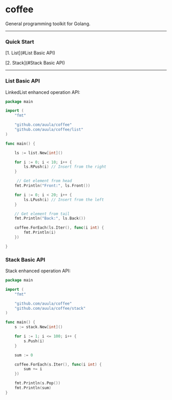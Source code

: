 # coffee
General programming toolkit for Golang.

---

### Quick Start

[1. List](#List Basic API)

[2. Stack](#Stack Basic API)

---

### List Basic API

LinkedList enhanced operation API:

```go
package main

import (
	"fmt"

	"github.com/auula/coffee"
	"github.com/auula/coffee/list"
)

func main() {

	ls := list.New[int]()

	for i := 0; i < 10; i++ {
		ls.RPush(i) // Insert from the right
	}

     // Get element from head
	fmt.Println("Front:", ls.Front())

	for i := 0; i < 20; i++ {
		ls.LPush(i) // Insert from the left
	}

    // Get element from tail
	fmt.Println("Back:", ls.Back())

	coffee.ForEach(ls.Iter(), func(i int) {
		fmt.Println(i)
	})

}
```
### Stack Basic API

Stack enhanced operation API:

```go
package main

import (
	"fmt"

	"github.com/auula/coffee"
	"github.com/auula/coffee/stack"
)

func main() {
	s := stack.New[int]()

	for i := 1; i <= 100; i++ {
		s.Push(i)
	}

	sum := 0

	coffee.ForEach(s.Iter(), func(i int) {
		sum += i
	})

	fmt.Println(s.Pop())
	fmt.Println(sum)
}
```
